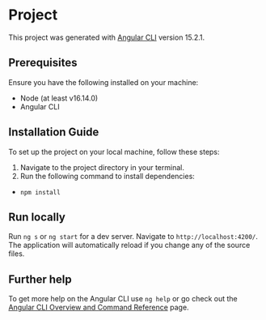 # Project

This project was generated with [Angular CLI](https://github.com/angular/angular-cli) version 15.2.1.

## Prerequisites
Ensure you have the following installed on your machine:

- Node (at least v16.14.0)
- Angular CLI

## Installation Guide
To set up the project on your local machine, follow these steps:

1. Navigate to the project directory in your terminal.
2. Run the following command to install dependencies:
- ```npm install```

## Run locally

Run `ng s` or `ng start` for a dev server. Navigate to `http://localhost:4200/`. The application will automatically reload if you change any of the source files.

## Further help

To get more help on the Angular CLI use `ng help` or go check out the [Angular CLI Overview and Command Reference](https://angular.io/cli) page.
